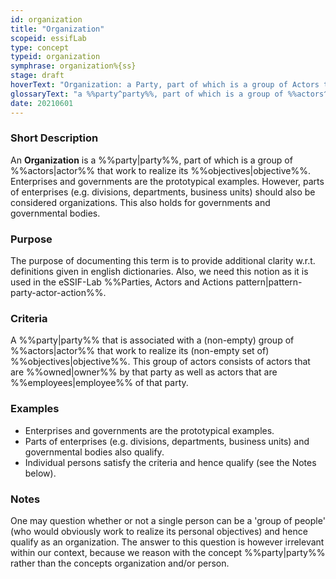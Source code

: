 ```yaml
---
id: organization
title: "Organization"
scopeid: essifLab
type: concept
typeid: organization
symphrase: organization%{ss}
stage: draft
hoverText: "Organization: a Party, part of which is a group of Actors that work to realize its Objectives."
glossaryText: "a %%party^party%%, part of which is a group of %%actors^actor%% that work to realize its %%objectives^objective%%."
date: 20210601
---
```

### Short Description
An **Organization** is a %%party|party%%, part of which is a group of %%actors|actor%% that work to realize its %%objectives|objective%%. Enterprises and governments are the prototypical examples. However, parts of enterprises (e.g. divisions, departments, business units) should also be considered organizations. This also holds for governments and governmental bodies.

### Purpose
The purpose of documenting this term is to provide additional clarity w.r.t. definitions given in english dictionaries. Also, we need this notion as it is used in the eSSIF-Lab %%Parties, Actors and Actions pattern|pattern-party-actor-action%%.

### Criteria
A %%party|party%% that is associated with a (non-empty) group of %%actors|actor%% that work to realize its (non-empty set of) %%objectives|objective%%. This group of actors consists of actors that are %%owned|owner%% by that party as well as actors that are %%employees|employee%% of that party.

### Examples
- Enterprises and governments are the prototypical examples.
- Parts of enterprises (e.g. divisions, departments, business units) and governmental bodies also qualify.
- Individual persons satisfy the criteria and hence qualify (see the Notes below).

### Notes
One may question whether or not a single person can be a 'group of people' (who would obviously work to realize its personal objectives) and hence qualify as an organization. The answer to this question is however irrelevant within our context, because we reason with the concept %%party|party%% rather than the concepts organization and/or person.
